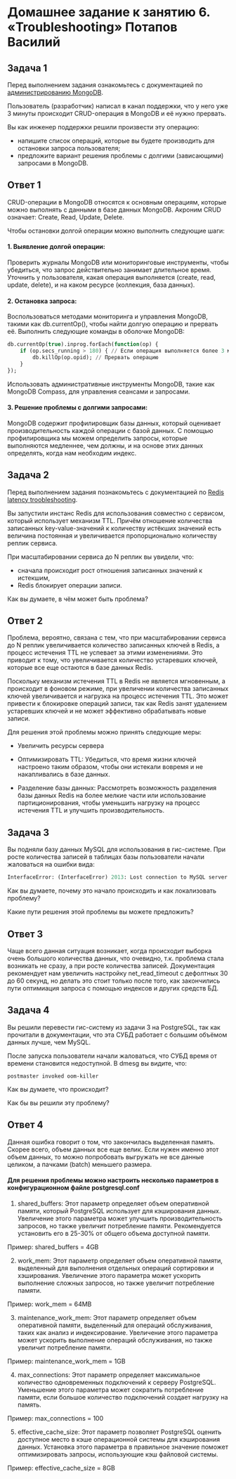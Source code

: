 # Домашнее задание к занятию 6. «Troubleshooting» Потапов Василий

## Задача 1

Перед выполнением задания ознакомьтесь с документацией по [администрированию MongoDB](https://docs.mongodb.com/manual/administration/).

Пользователь (разработчик) написал в канал поддержки, что у него уже 3 минуты происходит CRUD-операция в MongoDB и её 
нужно прервать. 

Вы как инженер поддержки решили произвести эту операцию:

- напишите список операций, которые вы будете производить для остановки запроса пользователя;
- предложите вариант решения проблемы с долгими (зависающими) запросами в MongoDB.

## Ответ 1

CRUD-операции в MongoDB относятся к основным операциям, которые можно выполнять с данными в базе данных MongoDB. Акроним CRUD означает: Create, Read, Update, Delete.

Чтобы остановки долгой операции можно выполнить следующие шаги:

#### 1. Выявление долгой операции:

Проверить журналы MongoDB или мониторинговые инструменты, чтобы убедиться, что запрос действительно занимает длительное время. Уточнить у пользователя, какая операция выполняется (create, read, update, delete), и на каком ресурсе (коллекция, база данных).

#### 2. Остановка запроса:

Воспользоваться методами мониторинга и управления MongoDB, такими как db.currentOp(), чтобы найти долгую операцию и прервать её. Выполнить следующие команды в оболочке MongoDB:

```sql
db.currentOp(true).inprog.forEach(function(op) {
    if (op.secs_running > 180) { // Если операция выполняется более 3 минут
        db.killOp(op.opid); // Прервать операцию
    }
});
```

Использовать административные инструменты MongoDB, такие как MongoDB Compass, для управления сеансами и запросами.

#### 3. Решение проблемы с долгими запросами:

MongoDB содержит профилировщик базы данных, который оценивает производительность каждой операции с базой данных. С помощью профилировщика мы можем определить запросы, которые выполняются медленнее, чем должны, и на основе этих данных определять, когда нам необходим индекс.

## Задача 2

Перед выполнением задания познакомьтесь с документацией по [Redis latency troobleshooting](https://redis.io/topics/latency).

Вы запустили инстанс Redis для использования совместно с сервисом, который использует механизм TTL. 
Причём отношение количества записанных key-value-значений к количеству истёкших значений есть величина постоянная и
увеличивается пропорционально количеству реплик сервиса. 

При масштабировании сервиса до N реплик вы увидели, что:

- сначала происходит рост отношения записанных значений к истекшим,
- Redis блокирует операции записи.

Как вы думаете, в чём может быть проблема?

## Ответ 2

Проблема, вероятно, связана с тем, что при масштабировании сервиса до N реплик увеличивается количество записанных ключей в Redis, а процесс истечения TTL не успевает за этими изменениями. Это приводит к тому, что увеличивается количество устаревших ключей, которые все еще остаются в базе данных Redis.

Поскольку механизм истечения TTL в Redis не является мгновенным, а происходит в фоновом режиме, при увеличении количества записанных ключей увеличивается и нагрузка на процесс истечения TTL. Это может привести к блокировке операций записи, так как Redis занят удалением устаревших ключей и не может эффективно обрабатывать новые записи.

Для решения этой проблемы можно принять следующие меры:

- Увеличить ресурсы сервера

- Оптимизировать TTL: Убедиться, что время жизни ключей настроено таким образом, чтобы они истекали вовремя и не накапливались в базе данных.

- Разделение базы данных: Рассмотреть возможность разделения базы данных Redis на более мелкие части или использование партиционирования, чтобы уменьшить нагрузку на процесс истечения TTL и улучшить производительность.

## Задача 3

Вы подняли базу данных MySQL для использования в гис-системе. При росте количества записей в таблицах базы
пользователи начали жаловаться на ошибки вида:
```python
InterfaceError: (InterfaceError) 2013: Lost connection to MySQL server during query u'SELECT..... '
```

Как вы думаете, почему это начало происходить и как локализовать проблему?

Какие пути решения этой проблемы вы можете предложить?

## Ответ 3

Чаще всего данная ситуация возникает, когда происходит выборка очень большого количества данных, что очевидно, т.к. проблема стала возникать не сразу, а при росте количества записей.
Документация рекомендует нам увеличить настройку net_read_timeout с дефолтных 30 до 60 секунд, но делать это стоит только после того, как закончились пути оптимиация запроса с помощью индексов и других средств БД.

## Задача 4

Вы решили перевести гис-систему из задачи 3 на PostgreSQL, так как прочитали в документации, что эта СУБД работает с 
большим объёмом данных лучше, чем MySQL.

После запуска пользователи начали жаловаться, что СУБД время от времени становится недоступной. В dmesg вы видите, что:

`postmaster invoked oom-killer`

Как вы думаете, что происходит?

Как бы вы решили эту проблему?

## Ответ 4

Данная ошибка говорит о том, что закончилась выделенная память. Скорее всего, объем данных все еще велик.
Если нужен именно этот объем данных, то можно попробовать выгружать не все данные целиком, а пачками (batch) меньшего размера.

#### Для решения проблемы можно настроить несколько параметров в конфигурационном файле postgresql.conf

1. shared_buffers: Этот параметр определяет объем оперативной памяти, который PostgreSQL использует для кэширования данных. Увеличение этого параметра может улучшить производительность запросов, но также увеличит потребление памяти. Рекомендуется установить его в 25-30% от общего объема доступной памяти.

Пример: shared_buffers = 4GB

2. work_mem: Этот параметр определяет объем оперативной памяти, выделенный для выполнения отдельных операций сортировки и хэширования. Увеличение этого параметра может ускорить выполнение сложных запросов, но также увеличит потребление памяти.

Пример: work_mem = 64MB

3. maintenance_work_mem: Этот параметр определяет объем оперативной памяти, выделенный для операций обслуживания, таких как анализ и индексирование. Увеличение этого параметра может ускорить выполнение операций обслуживания, но также увеличит потребление памяти.

Пример: maintenance_work_mem = 1GB

4. max_connections: Этот параметр определяет максимальное количество одновременных подключений к серверу PostgreSQL. Уменьшение этого параметра может сократить потребление памяти, если большое количество подключений создает нагрузку на память.

Пример: max_connections = 100

5. effective_cache_size: Этот параметр позволяет PostgreSQL оценить доступное место в кэше операционной системы для кэширования данных. Установка этого параметра в правильное значение поможет оптимизировать запросы, использующие кэш файловой системы.

Пример: effective_cache_size = 8GB
